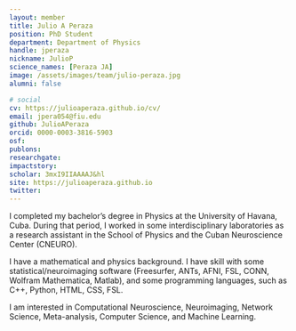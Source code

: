 ```yaml
---
layout: member
title: Julio A Peraza
position: PhD Student
department: Department of Physics
handle: jperaza
nickname: JulioP
science_names: [Peraza JA]
image: /assets/images/team/julio-peraza.jpg
alumni: false

# social
cv: https://julioaperaza.github.io/cv/
email: jpera054@fiu.edu
github: JulioAPeraza
orcid: 0000-0003-3816-5903
osf:
publons:
researchgate:
impactstory:
scholar: 3mxI9IIAAAAJ&hl
site: https://julioaperaza.github.io
twitter:
---
```


I completed my bachelor’s degree in Physics at the University of Havana, Cuba. During that period, I worked in some interdisciplinary laboratories as a research assistant in the School of Physics and the Cuban Neuroscience Center (CNEURO).

I have a mathematical and physics background. I have skill with some statistical/neuroimaging software (Freesurfer, ANTs, AFNI, FSL, CONN, Wolfram Mathematica, Matlab), and some programming languages, such as C++, Python, HTML, CSS, FSL.

I am interested in Computational Neuroscience, Neuroimaging, Network Science, Meta-analysis, Computer Science, and Machine Learning.
